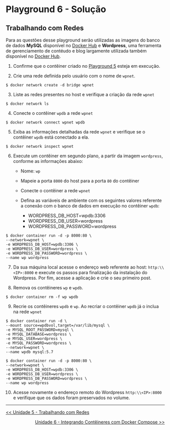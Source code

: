 # Playground 6 - Solução

## Trabalhando com Redes

Para as questões desse playground serão utilizadas as imagens do banco de dados **MySQL** disponível no [Docker Hub](https://hub.docker.com/_/mysql/) e **Wordpress**, uma ferramenta de gerenciamento de contéudo e blog largamente utilizada também disponível no [Docker Hub](https://hub.docker.com/_/wordpress/).


1. Confirme que o contêiner criado no [Playground 5](../../unidade4/playground/play5.md) esteja em execução.

2. Crie uma rede definida pelo usuário com o nome de `wpnet`.

```
$ docker network create -d bridge wpnet
```

3. Liste as redes presentes no host e verifique a criação da rede `wpnet`

```
$ docker network ls
```

4. Conecte o contêiner `wpdb` a rede `wpnet`

```
$ docker network connect wpnet wpdb
```

5. Exiba as informações detalhadas da rede `wpnet` e verifique se o contêiner `wpdb` está conectado a ela.

```
$ docker network inspect wpnet
```

6. Execute um contêiner em segundo plano, a partir da imagem `wordpress`, conforme as informações abaixo:

    - Nome: `wp`

    - Mapeie a porta `8000` do host para a porta `80` do contêiner

    - Conecte o contêiner a rede `wpnet`

    - Defina as variáveis de ambiente com os seguintes valores referente a conexão com o banco de dados em execução no contêiner `wpdb`:
        - WORDPRESS_DB_HOST=wpdb:3306
        - WORDPRESS_DB_USER=wordpress
        - WORDPRESS_DB_PASSWORD=wordpress


```
$ docker container run -d -p 8000:80 \
--network=wpnet \
-e WORDPRESS_DB_HOST=wpdb:3306 \
-e WORDPRESS_DB_USER=wordpress \
-e WORDPRESS_DB_PASSWORD=wordpress \
--name wp wordpress
```

7. Da sua máquina local acesse o endereço web referente ao host: `http:\\<IP>:8000` e execute os passos para finalização da instalação do Wordpress. Por fim, acesse a aplicação e crie o seu primeiro post.

8. Remova os contêineres `wp` e `wpdb`.

```
$ docker container rm -f wp wpdb
```

9. Recrie os contêineres `wpdb` e `wp`. Ao recriar o contêiner `wpdb` já o inclua na rede `wpnet`

```
$ docker container run -d \
--mount source=wpdbvol,target=/var/lib/mysql \
-e MYSQL_ROOT_PASSWORD=mysql \
-e MYSQL_DATABASE=wordpress \
-e MYSQL_USER=wordpress \
-e MYSQL_PASSWORD=wordpress \
--network=wpnet \
--name wpdb mysql:5.7

$ docker container run -d -p 8000:80 \
--network=wpnet \
-e WORDPRESS_DB_HOST=wpdb:3306 \
-e WORDPRESS_DB_USER=wordpress \
-e WORDPRESS_DB_PASSWORD=wordpress \
--name wp wordpress
```

10. Acesse novamente o endereço remoto do Wordpress `http:\\<IP>:8000` e verifique que os dados foram preservados no volume.


---
<p align="left">
<a href='../../unidade5/unidade5.md' id='unidade5' class='anchor' aria-hidden='true'><< Unidade 5 - Trabalhando com Redes</a></p>
<p align="right">
<a href='../../unidade6/unidade6.md' id='unidade6' class='anchor' aria-hidden='true'>Unidade 6 - Integrando Contêineres com Docker Compose >></a></p>